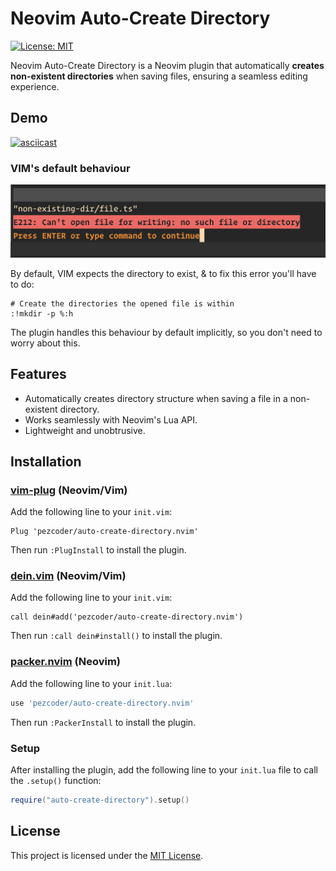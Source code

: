 # Neovim Auto-Create Directory

[![License: MIT](https://img.shields.io/badge/License-MIT-green.svg)](https://opensource.org/licenses/MIT)

Neovim Auto-Create Directory is a Neovim plugin that automatically **creates non-existent directories** when saving files, ensuring a seamless editing experience.

## Demo
[![asciicast](https://asciinema.org/a/fSfSx3sUGHfMzEHGc1M6FbvZP.png)](https://asciinema.org/a/fSfSx3sUGHfMzEHGc1M6FbvZP)

### VIM's default behaviour
<img src="./before-error.png" />

By default, VIM expects the directory to exist, & to fix this error you'll have to do:
```
# Create the directories the opened file is within
:!mkdir -p %:h
```
The plugin handles this behaviour by default implicitly, so you don't need to worry about this.

## Features

- Automatically creates directory structure when saving a file in a non-existent directory.
- Works seamlessly with Neovim's Lua API.
- Lightweight and unobtrusive.

## Installation

### [vim-plug](https://github.com/junegunn/vim-plug) (Neovim/Vim)

Add the following line to your `init.vim`:

```vim
Plug 'pezcoder/auto-create-directory.nvim'
```

Then run `:PlugInstall` to install the plugin.

### [dein.vim](https://github.com/Shougo/dein.vim) (Neovim/Vim)

Add the following line to your `init.vim`:

```vim
call dein#add('pezcoder/auto-create-directory.nvim')
```

Then run `:call dein#install()` to install the plugin.

### [packer.nvim](https://github.com/wbthomason/packer.nvim) (Neovim)

Add the following line to your `init.lua`:

```lua
use 'pezcoder/auto-create-directory.nvim'
```

Then run `:PackerInstall` to install the plugin.

### Setup

After installing the plugin, add the following line to your `init.lua` file to call the `.setup()` function:

```lua
require("auto-create-directory").setup()
```

## License

This project is licensed under the [MIT License](LICENSE).
